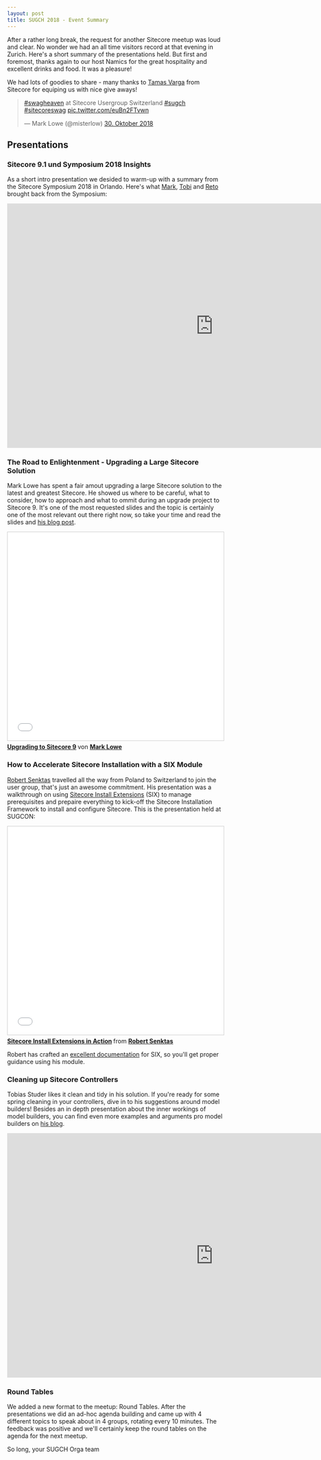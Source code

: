 ```yaml
---
layout: post
title: SUGCH 2018 - Event Summary
---
```


After a rather long break, the request for another Sitecore meetup was loud and clear. No wonder we had an all time visitors record at that evening in Zurich. Here's a short summary of the presentations held. But first and foremost, thanks again to our host Namics for the great hospitality and excellent drinks and food. It was a pleasure!

We had lots of goodies to share - many thanks to [Tamas Varga](https://www.linkedin.com/in/vargat/) from Sitecore for equiping us with nice give aways!

<blockquote class="twitter-tweet" data-lang="de"><p lang="en" dir="ltr"><a href="https://twitter.com/hashtag/swagheaven?src=hash&amp;ref_src=twsrc%5Etfw">#swagheaven</a> at Sitecore Usergroup Switzerland <a href="https://twitter.com/hashtag/sugch?src=hash&amp;ref_src=twsrc%5Etfw">#sugch</a> <a href="https://twitter.com/hashtag/sitecoreswag?src=hash&amp;ref_src=twsrc%5Etfw">#sitecoreswag</a> <a href="https://t.co/euBn2FTvwn">pic.twitter.com/euBn2FTvwn</a></p>&mdash; Mark Lowe (@misterlow) <a href="https://twitter.com/misterlow/status/1057304367735496704?ref_src=twsrc%5Etfw">30. Oktober 2018</a></blockquote>
<script async src="https://platform.twitter.com/widgets.js" charset="utf-8"></script>

## Presentations

### Sitecore 9.1 und Symposium 2018 Insights

As a short intro presentation we desided to warm-up with a summary from the Sitecore Symposium 2018 in Orlando. Here's what [Mark](https://twitter.com/misterlow), [Tobi](https://twitter.com/studert) and [Reto](https://twitter.com/retohugi) brought back from the Symposium:

<iframe src="https://docs.google.com/presentation/d/e/2PACX-1vS4_TgfRABBg8DzM-_81DLwmTN_W8QKRx6UhWiK8nGy-XGaeez0zmWMtlmvm6AflNFOz2eVBzn8xXoR/embed?start=false&loop=false&delayms=3000" frameborder="0" width="960" height="569" allowfullscreen="true" mozallowfullscreen="true" webkitallowfullscreen="true"></iframe>

### The Road to Enlightenment - Upgrading a Large Sitecore Solution

Mark Lowe has spent a fair amout upgrading a large Sitecore solution to the latest and greatest Sitecore. He showed us where to be careful, what to consider, how to approach and what to ommit during an upgrade project to Sitecore 9. It's one of the most requested slides and the topic is certainly one of the most relevant out there right now, so take your time and read the slides and [his blog post](https://sitecoreblog.marklowe.ch/2018/12/10-issues-you-might-run-into-when-upgrading-to-sitecore-9/).

<iframe src="//www.slideshare.net/slideshow/embed_code/key/b5bFN74Q1r11XC" width="595" height="485" frameborder="0" marginwidth="0" marginheight="0" scrolling="no" style="border:1px solid #CCC; border-width:1px; margin-bottom:5px; max-width: 100%;" allowfullscreen> </iframe> <div style="margin-bottom:5px"> <strong> <a href="//www.slideshare.net/secret/b5bFN74Q1r11XC" title="Upgrading to Sitecore 9" target="_blank">Upgrading to Sitecore 9</a> </strong> von <strong><a href="//www.slideshare.net/MarkLowe11" target="_blank">Mark Lowe</a></strong> </div>

### How to Accelerate Sitecore Installation with a SIX Module

[Robert Senktas](https://twitter.com/RobsonAutomator) travelled all the way from Poland to Switzerland to join the user group, that's just an awesome commitment. His presentation was a walkthrough on using [Sitecore Install Extensions](https://github.com/SoftServeInc/SitecoreInstallExtensions) (SIX) to manage prerequisites and prepaire everything to kick-off the Sitecore Installation Framework to install and configure Sitecore. This is the presentation held at SUGCON:

<iframe src="//www.slideshare.net/slideshow/embed_code/key/jbEzdxUcprtjkf" width="595" height="485" frameborder="0" marginwidth="0" marginheight="0" scrolling="no" style="border:1px solid #CCC; border-width:1px; margin-bottom:5px; max-width: 100%;" allowfullscreen> </iframe> <div style="margin-bottom:5px"> <strong> <a href="//www.slideshare.net/RobertSenktas/sitecore-install-extensions-in-action" title="Sitecore Install Extensions in Action" target="_blank">Sitecore Install Extensions in Action</a> </strong> from <strong><a href="https://www.slideshare.net/RobertSenktas" target="_blank">Robert Senktas</a></strong> </div>

Robert has crafted an [excellent documentation](https://github.com/SoftServeInc/SitecoreInstallExtensions/wiki) for SIX, so you'll get proper guidance using his module.

### Cleaning up Sitecore Controllers

Tobias Studer likes it clean and tidy in his solution. If you're ready for some spring cleaning in your controllers, dive in to his suggestions around model builders! Besides an in depth presentation about the inner workings of model builders, you can find even more examples and arguments pro model builders on [his blog](https://www.studert.com/).

<iframe src="https://docs.google.com/presentation/d/e/2PACX-1vSv2XjI0CoOqdk1154ORAev95ObT2WRoa7Z0or9e0q4M1Q2O8WqmiZhD6twmTNlHFvLI0UVhxrbNDFp/embed?start=false&loop=false&delayms=3000" frameborder="0" width="960" height="569" allowfullscreen="true" mozallowfullscreen="true" webkitallowfullscreen="true"></iframe>


### Round Tables

We added a new format to the meetup: Round Tables. After the presentations we did an ad-hoc agenda building and came up with 4 different topics to speak about in 4 groups, rotating every 10 minutes. The feedback was positive and we'll certainly keep the round tables on the agenda for the next meetup.

So long,
your SUGCH Orga team